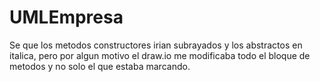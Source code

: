 # UMLEmpresa

Se que los metodos constructores irian subrayados y los abstractos en italica, pero por algun motivo el draw.io me modificaba todo el bloque de metodos y no solo el que estaba marcando.
